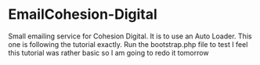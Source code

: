 # EmailCohesion-Digital
Small  emailing service for Cohesion Digital. It is to use an Auto Loader. This one is following the tutorial exactly.
Run the bootstrap.php file to test
I feel this tutorial was rather basic so I am going to redo it tomorrow
